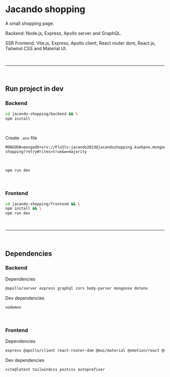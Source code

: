 # Jacando shopping
A small shopping page.

Backend: Node.js, Express, Apollo server and GraphQL.

SSR Frontend: Vite.js, Express, Apollo client, React router dom, React.js, Tailwind CSS and Material UI.

<br />

---


<br />

## Run project in dev
### Backend
```sh
cd jacando-shopping/backend && \
npm install
```

<br />

Create `.env` file
```env
MONGODB=mongodb+srv://FloSlv:jacando2023@jacandoshopping.kuekpne.mongodb.net/jacando-shopping?retryWrites=true&w=majority
```

<br />

```sh
npm run dev
```

<br />

### Frontend
```sh
cd jacando-shopping/frontend && \
npm install && \
npm run dev
```

<br />

---

<br />

## Dependencies
### Backend
Dependencies
```sh
@apollo/server express graphql cors body-parser mongoose dotenv
```

Dev dependencies
```sh
nodemon
```

<br />

### Frontend
Dependencies
```sh
express @apollo/client react-router-dom @mui/material @emotion/react @emotion/styled clsx zustand
```

Dev dependencies
```sh
vite@latest tailwindcss postcss autoprefixer
```
